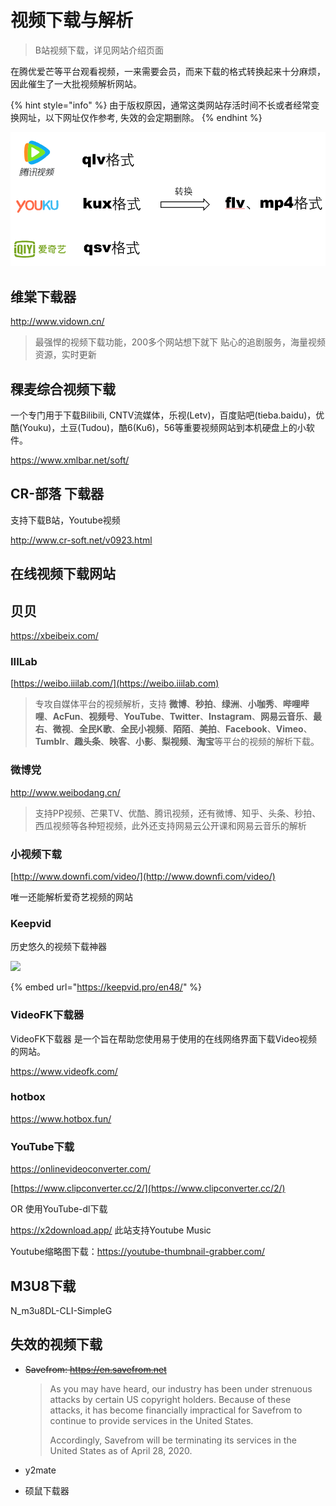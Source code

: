# 视频下载与解析

> B站视频下载，详见网站介绍页面

在腾优爱芒等平台观看视频，一来需要会员，而来下载的格式转换起来十分麻烦，因此催生了一大批视频解析网站。

{% hint style="info" %}
由于版权原因，通常这类网站存活时间不长或者经常变换网址，以下网址仅作参考, 失效的会定期删除。
{% endhint %}

![](<../../.gitbook/assets/爱奇艺 腾讯视频 优酷格式.png>)



## 维棠下载器

http://www.vidown.cn/

> 最强悍的视频下载功能，200多个网站想下就下
> 贴心的追剧服务，海量视频资源，实时更新

## 稞麦综合视频下载

一个专门用于下载Bilibili, CNTV流媒体，乐视(Letv)，百度贴吧(tieba.baidu)，优酷(Youku)，土豆(Tudou)，酷6(Ku6)，56等重要视频网站到本机硬盘上的小软件。

https://www.xmlbar.net/soft/

## CR-部落 下载器

支持下载B站，Youtube视频

http://www.cr-soft.net/v0923.html

## 在线视频下载网站

## 贝贝

https://xbeibeix.com/

### IIILab

[https://weibo.iiilab.com/](https://weibo.iiilab.com) 

> 专攻自媒体平台的视频解析，支持 **微博**、**秒拍**、**绿洲**、**小咖秀**、**哔哩哔哩**、**AcFun**、**视频号**、**YouTube**、**Twitter**、**Instagram**、**网易云音乐**、**最右**、**微视**、**全民K歌**、**全民小视频**、**陌陌**、**美拍**、**Facebook**、**Vimeo**、**Tumblr**、**趣头条**、**映客**、**小影**、**梨视频**、**淘宝**等平台的视频的解析下载。

### **微博党**

http://www.weibodang.cn/

> 支持PP视频、芒果TV、优酷、腾讯视频，还有微博、知乎、头条、秒拍、西瓜视频等各种短视频，此外还支持网易云公开课和网易云音乐的解析

### 小视频下载

[http://www.downfi.com/video/](http://www.downfi.com/video/)

唯一还能解析爱奇艺视频的网站

### Keepvid

历史悠久的视频下载神器

![](https://i.loli.net/2021/08/10/K3VxD7zjBUsMqcN.png)

{% embed url="https://keepvid.pro/en48/" %}

### VideoFK下载器

VideoFK下载器 是一个旨在帮助您使用易于使用的在线网络界面下载Video视频 的网站。

https://www.videofk.com/

### hotbox

https://www.hotbox.fun/

### YouTube下载

https://onlinevideoconverter.com/

[https://www.clipconverter.cc/2/](https://www.clipconverter.cc/2/)

OR 使用YouTube-dl下载

https://x2download.app/ 此站支持Youtube Music

Youtube缩略图下载：https://youtube-thumbnail-grabber.com/

## M3U8下载

N_m3u8DL-CLI-SimpleG

## 失效的视频下载

- ~~Savefrom: https://en.savefrom.net~~

  > As you may have heard, our industry has been under strenuous attacks by certain US copyright holders. Because of these attacks, it has become financially impractical for Savefrom to continue to provide services in the United States.
  >
  > Accordingly, Savefrom will be terminating its services in the United States as of April 28, 2020.

- y2mate

- 硕鼠下载器